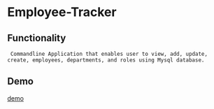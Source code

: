 # Employee-Tracker

## Functionality 
` Commandline Application that enables user to view, add, update, create, employees, departments, and roles using Mysql database.`

## Demo 
[demo](https://drive.google.com/file/d/1HAay7Qx7obETAKWmZkpwAfbvuRsatavM/view)